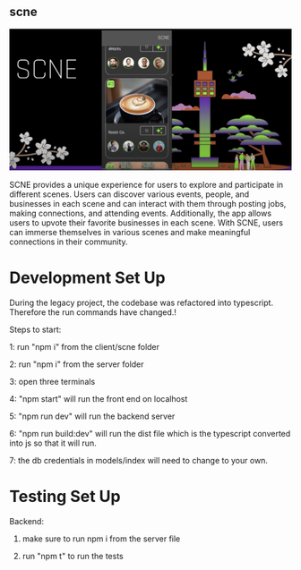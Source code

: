## scne

<img src="./readme_pic1.png" alt="cover Photo" title="Cover Photo of SCNE" style="">

SCNE provides a unique experience for users to explore and participate in different scenes. Users can discover various events, people, and businesses in each scene and can interact with them through posting jobs, making connections, and attending events. Additionally, the app allows users to upvote their favorite businesses in each scene. With SCNE, users can immerse themselves in various scenes and make meaningful connections in their community.

# Development Set Up

During the legacy project, the codebase was refactored into typescript. Therefore the run commands have changed.!

Steps to start:

1: run "npm i" from the client/scne folder

2: run "npm i" from the server folder

3: open three terminals

4: "npm start" will run the front end on localhost

5: "npm run dev" will run the backend server

6: "npm run build:dev" will run the dist file which is the typescript converted into js so that it will run.

7: the db credentials in models/index will need to change to your own.

# Testing Set Up

Backend:

1. make sure to run npm i from the server file

2. run "npm t" to run the tests
